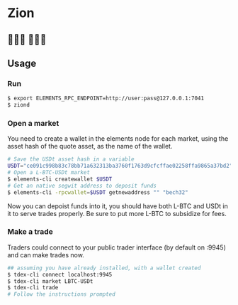 # Zion
## 🏃‍♀💨 🚓🚓🚓 


## Usage

### Run

```sh
$ export ELEMENTS_RPC_ENDPOINT=http://user:pass@127.0.0.1:7041
$ ziond 
```

### Open a market

You need to create a wallet in the elements node for each market, using the asset hash of the quote asset, as the name of the wallet.


```sh
# Save the USDt asset hash in a variable
USDT="ce091c998b83c78bb71a632313ba3760f1763d9cfcffae02258ffa9865a37bd2"
# Open a L-BTC-USDt market
$ elements-cli createwallet $USDT
# Get an native segwit address to deposit funds
$ elements-cli -rpcwallet=$USDT getnewaddress "" "bech32"
```

Now you can depoist funds into it, you should have both L-BTC and USDt in it to serve trades properly. Be sure to put more L-BTC to subsidize for fees.


### Make a trade

Traders could connect to your public trader interface (by default on :9945) and can make trades now.

```sh
## assuming you have already installed, with a wallet created
$ tdex-cli connect localhost:9945
$ tdex-cli market LBTC-USDt
$ tdex-cli trade 
# Follow the instructions prompted
```